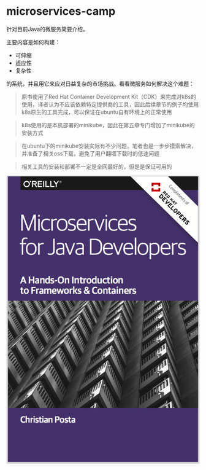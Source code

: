 # microservices-camp

针对目前Java的微服务简要介绍。

主要内容是如何构建：

* 可伸缩
* 适应性
* 复杂性

的系统，并且用它来应对日益复杂的市场挑战。看看微服务如何解决这个难题：

> 原书使用了Red Hat Container Development Kit（CDK）来完成对k8s的使用，译者认为不应该依赖特定提供商的工具，因此后续章节的例子均使用k8s原生的工具完成，可以保证在ubuntu自有环境上的正常使用

> k8s使用的是本机部署的minikube，因此在第五章专门增加了minikube的安装方式

> 在ubuntu下的minikube安装实际有不少问题，笔者也是一步步摸索解决，并准备了相关oss下载，避免了用户翻墙下载时的低速问题

> 相关工具的安装和部署不一定是全网最好的，但是是保证可用的

<center>
<img src="https://github.com/weipeng2k/microservices-camp/raw/master/resource/chapter0-1.png" />
</center>
